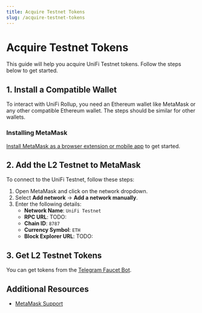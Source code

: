 ```yaml
---
title: Acquire Testnet Tokens
slug: /acquire-testnet-tokens
---
```


# Acquire Testnet Tokens

This guide will help you acquire UniFi Testnet tokens. Follow the steps below to get started.

## 1. Install a Compatible Wallet

To interact with UniFi Rollup, you need an Ethereum wallet like MetaMask or any other compatible Ethereum wallet. The steps should be similar for other wallets.

### Installing MetaMask

[Install MetaMask as a browser extension or mobile app](https://metamask.io/download/) to get started.

## 2. Add the L2 Testnet to MetaMask

To connect to the UniFi Testnet, follow these steps:

1. Open MetaMask and click on the network dropdown.
2. Select **Add network** → **Add a network manually**.
3. Enter the following details:
   - **Network Name**: `UniFi Testnet`
   - **RPC URL**: TODO:
   - **Chain ID**: `8787`
   - **Currency Symbol**: `ETH`
   - **Block Explorer URL**: TODO:

## 3. Get L2 Testnet Tokens

You can get tokens from the [Telegram Faucet Bot](https://testnet-faucet-unifi.puffer.fi).

## Additional Resources

- [MetaMask Support](https://support.metamask.io)
